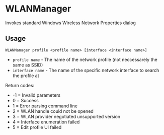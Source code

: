 # WLANManager
Invokes standard Windows Wireless Network Properties dialog

## Usage
```
WLANManager profile <profile name> [interface <interface name>]
```

- `profile name`   - The name of the network profile (not neccessarely the same as SSID)
- `interface name` - The name of the specific network interface to search the profile at

Return codes:
- -1 = Invalid parameters
- 0  = Success
- 1  = Error parsing command line
- 2  = WLAN handle could not be opened
- 3  = WLAN provider negotiated unsupported version
- 4  = Interface enumeration failed
- 5  = Edit profile UI failed
